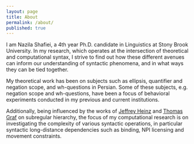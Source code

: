 ```yaml
---
layout: page
title: About
permalink: /about/
published: true
---
```

I am Nazila Shafiei, a 4th year Ph.D. candidate in Linguistics at Stony Brook University. In my research, which operates at the intersection of theoretical and computational syntax, I strive to find out how these different avenues can inform our understanding of syntactic phenomena, and in what ways they can be tied together. 

My theoretical work has been on subjects such as ellipsis, quantifier and negation scope, and wh-questions in Persian. Some of these subjects, e.g. negation scope and wh-questions, have been a focus of behavioral experiments conducted in my previous and current institutions. 

Additionally, being influenced by the works of [Jeffrey Heinz](http://jeffreyheinz.net/) and [Thomas Graf](https://thomasgraf.net/) on subregular hierarchy, the focus of my computational research is on investigating the complexity of various syntactic operations, in particular syntactic long-distance dependencies such as binding, NPI licensing and movement constraints. 

